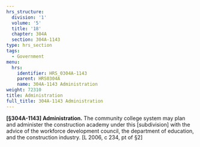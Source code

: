 ```yaml
---
hrs_structure:
  division: '1'
  volume: '5'
  title: '18'
  chapter: 304A
  section: 304A-1143
type: hrs_section
tags:
  - Government
menu:
  hrs:
    identifier: HRS_0304A-1143
    parent: HRS0304A
    name: 304A-1143 Administration
weight: 72310
title: Administration
full_title: 304A-1143 Administration
---
```

**[§304A-1143] Administration.** The community college system may plan and administer the construction academy under this [subdivision] with the advice of the workforce development council, the department of education, and the construction industry. [L 2006, c 234, pt of §2]